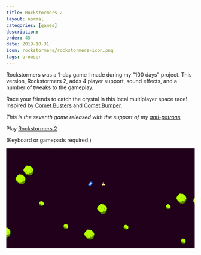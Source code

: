 ```yaml
---
title: Rockstormers 2
layout: normal
categories: [games]
description:
order: 45
date: 2019-10-31
icon: rockstormers/rockstormers-icon.png
tags: browser
---
```


Rockstormers was a 1-day game I made during my "100 days" project. This version, Rockstormers 2, adds 4 player support, sound effects, and a number of tweaks to the gameplay.

Race your friends to catch the crystal in this local multiplayer space race! Inspired by [Comet Busters](https://archive.org/details/CometBusters14Image) and [Comet Bumper](https://globalgamejam.org/2017/games/ultimate-cat-drift-comet-bumpers-bananacontra).

_This is the seventh game released with the support of my [anti-patrons](/anti-patreon)._

<p>Play <a href="/rockstormers">Rockstormers 2</a></p>

(Keyboard or gamepads required.)

![](1.png)
